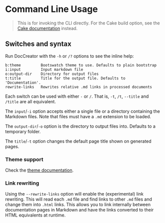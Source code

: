 # Command Line Usage

> This is for invoking the CLI directly. For the Cake build option, see the [Cake documentation](Cake.md) instead.

## Switches and syntax

Run DocCreator with the `-h` or `/?` options to see the inline help:

```
b:theme         Bootswatch theme to use. Defaults to plain bootstrap
i:input         Input markdown file
o:output-dir    Directory for output files
t:title         Title for the output file. Defaults to 'Documentation'.
rewrite-links   Rewrites relative .md links in processed documents
```

Each switch can be used with either `-` or `/`. That is, `-t`, `/t`, `--title` and `/title` are all equivalent.

The `input`/`-i` option accepts either a single file or a directory containing the Markdown files. Note that files must have a `.md` extension to be loaded.

The `output-dir`/`-o` option is the directory to output files into. Defaults to a temporary folder.

The `title`/`-t` option changes the default page title shown on generated pages.

### Theme support

Check the [theme documentation](Themes.md).

### Link rewriting
Using the `--rewrite-links` option will enable the (experimental) link rewriting. This will read each `.md` file and find links to other `.md` files and change them into `.html` links. This allows you to link internally between documentation pages in Markdown and have the links converted to their HTML equivalents at runtime.
